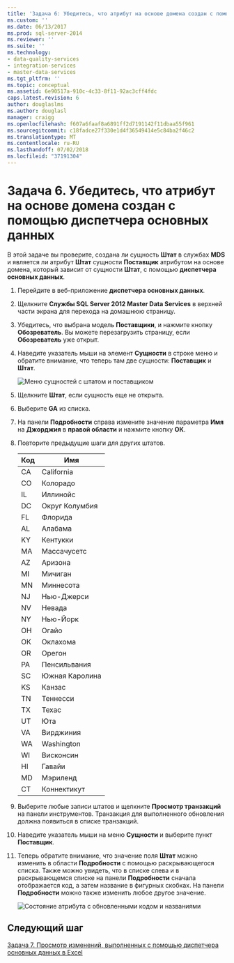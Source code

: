 ```yaml
---
title: 'Задача 6: Убедитесь, что атрибут на основе домена создан с помощью диспетчера основных данных | Документация Майкрософт'
ms.custom: ''
ms.date: 06/13/2017
ms.prod: sql-server-2014
ms.reviewer: ''
ms.suite: ''
ms.technology:
- data-quality-services
- integration-services
- master-data-services
ms.tgt_pltfrm: ''
ms.topic: conceptual
ms.assetid: 6e90517a-910c-4c33-8f11-92ac3cff4fdc
caps.latest.revision: 6
author: douglaslms
ms.author: douglasl
manager: craigg
ms.openlocfilehash: f607a6faaf8a6891ff2d7191142f11dbaa55f961
ms.sourcegitcommit: c18fadce27f330e1d4f36549414e5c84ba2f46c2
ms.translationtype: MT
ms.contentlocale: ru-RU
ms.lasthandoff: 07/02/2018
ms.locfileid: "37191304"
---
```

# <a name="task-6-verify-that-the-domain-based-attribute-is-created-using-master-data-manager"></a>Задача 6. Убедитесь, что атрибут на основе домена создан с помощью диспетчера основных данных
  В этой задаче вы проверите, создана ли сущность **Штат** в службах **MDS** и является ли атрибут **Штат** сущности **Поставщик** атрибутом на основе домена, который зависит от сущности **Штат**, с помощью **диспетчера основных данных**.  
  
1.  Перейдите в веб-приложение **диспетчера основных данных**.  
  
2.  Щелкните **Службы SQL Server 2012 Master Data Services** в верхней части экрана для перехода на домашнюю страницу.  
  
3.  Убедитесь, что выбрана модель **Поставщики**, и нажмите кнопку **Обозреватель**. Вы можете перезагрузить страницу, если **Обозреватель** уже открыт.  
  
4.  Наведите указатель мыши на элемент **Сущности** в строке меню и обратите внимание, что теперь там две сущности: **Поставщик** и **Штат**.  
  
     ![Меню сущностей с штатом и поставщиком](../../2014/tutorials/media/et-verifythatthedbaiscreatedusingmdm-01.jpg "меню сущностей с штатом и поставщиком")  
  
5.  Щелкните **Штат**, если сущность еще не открыта.  
  
6.  Выберите **GA** из списка.  
  
7.  На панели **Подробности** справа измените значение параметра **Имя** на **Джорджия** в **правой области** и нажмите кнопку **ОК**.  
  
8.  Повторите предыдущие шаги для других штатов.  
  
    |Код|Имя|  
    |----------|----------|  
    |CA|California|  
    |CO|Колорадо|  
    |IL|Иллинойс|  
    |DC|Округ Колумбия|  
    |FL|Флорида|  
    |AL|Алабама|  
    |KY|Кентукки|  
    |MA|Массачусетс|  
    |AZ|Аризона|  
    |MI|Мичиган|  
    |MN|Миннесота|  
    |NJ|Нью-Джерси|  
    |NV|Невада|  
    |NY|Нью-Йорк|  
    |OH|Огайо|  
    |ОК|Оклахома|  
    |OR|Орегон|  
    |PA|Пенсильвания|  
    |SC|Южная Каролина|  
    |KS|Канзас|  
    |TN|Теннесси|  
    |TX|Техас|  
    |UT|Юта|  
    |VA|Вирджиния|  
    |WA|Washington|  
    |WI|Висконсин|  
    |HI|Гавайи|  
    |MD|Мэриленд|  
    |CT|Коннектикут|  
  
9. Выберите любые записи штатов и щелкните **Просмотр транзакций** на панели инструментов. Транзакция для выполненного обновления должна появиться в списке транзакций.  
  
10. Наведите указатель мыши на меню **Сущности** и выберите пункт **Поставщик**.  
  
11. Теперь обратите внимание, что значение поля **Штат** можно изменить в области **Подробности** с помощью раскрывающегося списка. Также можно увидеть, что в списке слева и в раскрывающемся списке на панели **Подробности** сначала отображается код, а затем название в фигурных скобках. На панели **Подробности** можно также изменить любое другое значение.  
  
     ![Состояние атрибута с обновленными кодом и названиями](../../2014/tutorials/media/et-verifythatthedbaiscreatedusingmdm-02.jpg "состояние атрибута с обновленными кодом и названиями")  
  
## <a name="next-step"></a>Следующий шаг  
 [Задача 7. Просмотр изменений, выполненных с помощью диспетчера основных данных в Excel](../../2014/tutorials/task-7-viewing-updates-made-using-master-data-manager-in-excel.md)  
  
  

